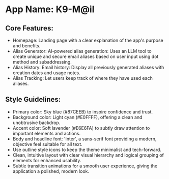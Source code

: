 # **App Name**: K9-M@il

## Core Features:

- Homepage: Landing page with a clear explanation of the app's purpose and benefits.
- Alias Generator: AI-powered alias generation: Uses an LLM tool to create unique and secure email aliases based on user input using dot method and subaddressing.
- Alias History: Email history: Display all previously generated aliases with creation dates and usage notes.
- Alias Tracking: Let users keep track of where they have used each aliases.

## Style Guidelines:

- Primary color: Sky blue (#87CEEB) to inspire confidence and trust.
- Background color: Light cyan (#E0FFFF), offering a clean and unobtrusive backdrop.
- Accent color: Soft lavender (#E6E6FA) to subtly draw attention to important elements and actions.
- Body and headline font: 'Inter', a sans-serif font providing a modern, objective feel suitable for all text.
- Use outline style icons to keep the theme minimalist and tech-forward.
- Clean, intuitive layout with clear visual hierarchy and logical grouping of elements for enhanced usability.
- Subtle transition animations for a smooth user experience, giving the application a polished, modern look.